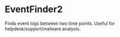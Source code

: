 # EventFinder2
Finds event logs between two time points. Useful for helpdesk/support/malware analysis.
